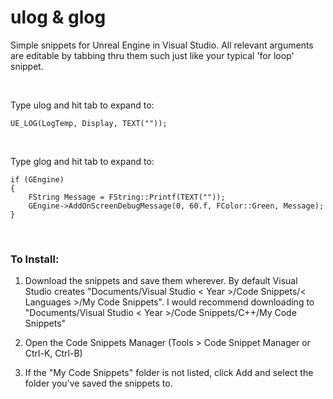 # ulog & glog

Simple snippets for Unreal Engine in Visual Studio. All relevant arguments are editable by tabbing thru them such just like your typical 'for loop' snippet.

&nbsp;

Type ulog and hit tab to expand to: 

    UE_LOG(LogTemp, Display, TEXT(""));

&nbsp;

Type glog and hit tab to expand to:

    if (GEngine)
    {
        FString Message = FString::Printf(TEXT(""));
        GEngine->AddOnScreenDebugMessage(0, 60.f, FColor::Green, Message);
    }

&nbsp;

### To Install:

1) Download the snippets and save them wherever. By default Visual Studio creates "Documents/Visual Studio < Year >/Code Snippets/< Languages >/My Code Snippets". I would recommend downloading to "Documents/Visual Studio < Year >/Code Snippets/C++/My Code Snippets"

2) Open the Code Snippets Manager (Tools > Code Snippet Manager or Ctrl-K, Ctrl-B)

3) If the "My Code Snippets" folder is not listed, click Add and select the folder you've saved the snippets to.
